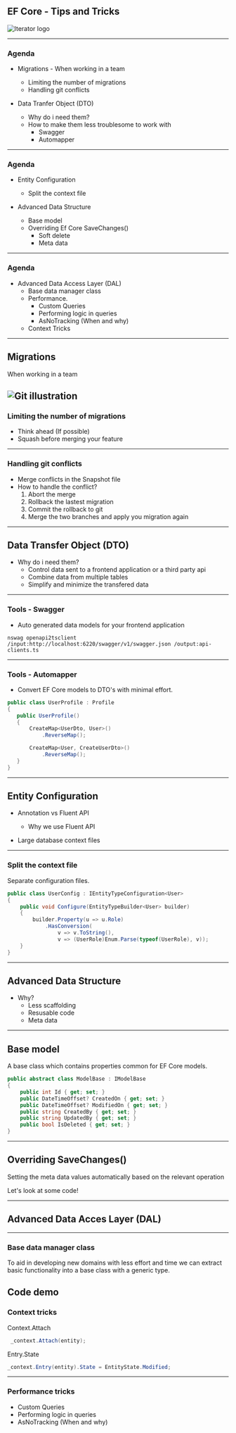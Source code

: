 <!-- .slide: data-background="#003d73" -->
## EF Core - Tips and Tricks


![Iterator logo](./img/iteratorLogo.png "Iterator logo")  <!-- .element style="width: 300px;" -->


----

### Agenda
* Migrations - When working in a team
    * Limiting the number of migrations
    * Handling git conflicts
  
* Data Tranfer Object (DTO)
    * Why do i need them?
    * How to make them less troublesome to work with
        * Swagger
        * Automapper

----

### Agenda 

* Entity Configuration
    * Split the context file

* Advanced Data Structure 
    * Base model
    * Overriding Ef Core SaveChanges()
        * Soft delete
        * Meta data

----

### Agenda

* Advanced Data Access Layer (DAL)
    * Base data manager class
    * Performance.
        * Custom Queries
        * Performing logic in queries
        * AsNoTracking (When and why)
    * Context Tricks

---


## Migrations 

When working in a team

![Git illustration](./img/git.png "Git illustration")  <!-- .element style="width: 800px;" -->
----

### Limiting the number of migrations

* Think ahead (If possible)
* Squash before merging your feature

----

### Handling git conflicts

* Merge conflicts in the Snapshot file
* How to handle the conflict?
    1. Abort the merge
    2. Rollback the lastest migration
    3. Commit the rollback to git
    4. Merge the two branches and apply you migration again
---


## Data Transfer Object (DTO)

* Why do i need them?
  * Control data sent to a frontend application or a third party api
  * Combine data from multiple tables
  * Simplify and minimize the transfered data

----

### Tools - Swagger
 * Auto generated data models for your frontend application


```text
nswag openapi2tsclient /input:http://localhost:6220/swagger/v1/swagger.json /output:api-clients.ts
```
<!-- .element style="font-size: 16px;" -->

----

### Tools - Automapper
* Convert EF Core models to DTO's with minimal effort.

 ```csharp 
 public class UserProfile : Profile
{
    public UserProfile()
    {
        CreateMap<UserDto, User>()
            .ReverseMap();

        CreateMap<User, CreateUserDto>()
            .ReverseMap();
    }
}
  ```

---

## Entity Configuration
* Annotation vs Fluent API
  * Why we use Fluent API

* Large database context files 
----

### Split the context file
Separate configuration files. <!-- .element style="text-align: left;" -->

```csharp
public class UserConfig : IEntityTypeConfiguration<User>
{
    public void Configure(EntityTypeBuilder<User> builder)
    {
        builder.Property(u => u.Role)
            .HasConversion(
                v => v.ToString(),
                v => (UserRole)Enum.Parse(typeof(UserRole), v));
    }
}
```

---

## Advanced Data Structure
* Why?
  * Less scaffolding
  * Resusable code
  * Meta data

<!-- .element style="display: flex;" -->
----

## Base model

A base class which contains properties common for EF Core models. <!-- .element style="font-size: 24px;" -->
```csharp
public abstract class ModelBase : IModelBase
{
    public int Id { get; set; }
    public DateTimeOffset? CreatedOn { get; set; }
    public DateTimeOffset? ModifiedOn { get; set; }
    public string CreatedBy { get; set; }
    public string UpdatedBy { get; set; }
    public bool IsDeleted { get; set; }
}
```
----

## Overriding SaveChanges()

Setting the meta data values automatically based on the relevant operation <!-- .element style="font-size: 24px;" -->

Let's look at some code!

---

## Advanced Data Acces Layer (DAL)

----

### Base data manager class
To aid in developing new domains with less effort and time we can extract basic functionality into a base class with a generic type.

Code demo
----

### Context tricks
Context.Attach <!-- .element style="text-align: left;" -->

```csharp
 _context.Attach(entity);
```
<!-- .element style="font-size: 16px;" -->

Entry.State <!-- .element style="text-align: left;" -->

```csharp
_context.Entry(entity).State = EntityState.Modified;
```

<!-- .element style="font-size: 16px;" -->
----

### Performance tricks
* Custom Queries
* Performing logic in queries
* AsNoTracking (When and why)
